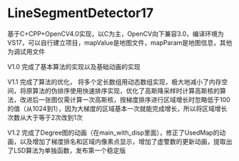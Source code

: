 # LineSegmentDetector17
基于C+CPP+OpenCV4.0实现，以C为主，OpenCV向下兼容3.0，编译环境为VS17，可以自行建立项目，mapValue是地图文件，mapParam是地图信息，其他为调试用文件

V1.0 完成了基本算法的实现以及基础动画的实现

V1.1 完成了算法的优化， 将多个定长数组用动态数组实现，极大地减小了内存空间，将原算法的伪排序使用快速排序实现，优化了高斯降采样时计算高斯核的算法，改进后一张图仅需计算一次高斯核，按梯度排序进行区域增长时忽略低于100的值（从1024到1），因为大梯度的区域基本一次就能完成增长，所以将区域增长次数从大于等于2次改到1次

V1.2 完成了Degree图的动画（在main_with_disp里面），修正了UsedMap的动画，以及增加了梯度排名和区域内像素点显示，增加了虚警数的更新动画，提取出了LSD算法为单独函数，发布第一个稳定版
